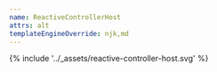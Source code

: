 ```yaml
---
name: ReactiveControllerHost
attrs: alt
templateEngineOverride: njk,md
---
```


{% include '../_assets/reactive-controller-host.svg' %}
